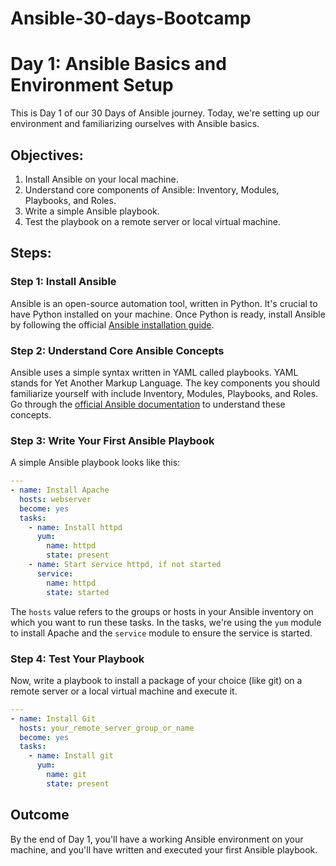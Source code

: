 # Ansible-30-days-Bootcamp
# Day 1: Ansible Basics and Environment Setup

This is Day 1 of our 30 Days of Ansible journey. Today, we're setting up our environment and familiarizing ourselves with Ansible basics.

## Objectives:
1. Install Ansible on your local machine.
2. Understand core components of Ansible: Inventory, Modules, Playbooks, and Roles.
3. Write a simple Ansible playbook.
4. Test the playbook on a remote server or local virtual machine.

## Steps:

### Step 1: Install Ansible

Ansible is an open-source automation tool, written in Python. It's crucial to have Python installed on your machine. Once Python is ready, install Ansible by following the official [Ansible installation guide](https://docs.ansible.com/ansible/latest/installation_guide/intro_installation.html).

### Step 2: Understand Core Ansible Concepts

Ansible uses a simple syntax written in YAML called playbooks. YAML stands for Yet Another Markup Language. The key components you should familiarize yourself with include Inventory, Modules, Playbooks, and Roles. Go through the [official Ansible documentation](https://docs.ansible.com/ansible/latest/user_guide/index.html) to understand these concepts.

### Step 3: Write Your First Ansible Playbook

A simple Ansible playbook looks like this:

```yaml
---
- name: Install Apache
  hosts: webserver
  become: yes
  tasks:
    - name: Install httpd
      yum:
        name: httpd
        state: present
    - name: Start service httpd, if not started
      service:
        name: httpd
        state: started
```

The `hosts` value refers to the groups or hosts in your Ansible inventory on which you want to run these tasks. In the tasks, we're using the `yum` module to install Apache and the `service` module to ensure the service is started.

### Step 4: Test Your Playbook

Now, write a playbook to install a package of your choice (like git) on a remote server or a local virtual machine and execute it.

```yaml
---
- name: Install Git
  hosts: your_remote_server_group_or_name
  become: yes
  tasks:
    - name: Install git
      yum:
        name: git
        state: present
```

## Outcome

By the end of Day 1, you'll have a working Ansible environment on your machine, and you'll have written and executed your first Ansible playbook.

